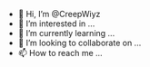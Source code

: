 - 👋 Hi, I’m @CreepWiyz
- 👀 I’m interested in ...
- 🌱 I’m currently learning ...
- 💞️ I’m looking to collaborate on ...
- 📫 How to reach me ...

<!---
CreepWiyz/CreepWiyz is a ✨ special ✨ repository because its `README.md` (this file) appears on your GitHub profile.
You can click the Preview link to take a look at your changes.
--->
